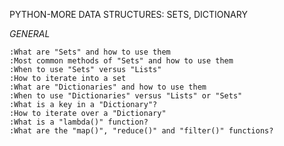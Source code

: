 PYTHON-MORE DATA STRUCTURES: SETS, DICTIONARY


*GENERAL*

	:What are "Sets" and how to use them
	:Most common methods of "Sets" and how to use them
	:When to use "Sets" versus "Lists"
	:How to iterate into a set
	:What are "Dictionaries" and how to use them
	:When to use "Dictionaries" versus "Lists" or "Sets"
	:What is a key in a "Dictionary"?
	:How to iterate over a "Dictionary"
	:What is a "lambda()" function?
	:What are the "map()", "reduce()" and "filter()" functions?
